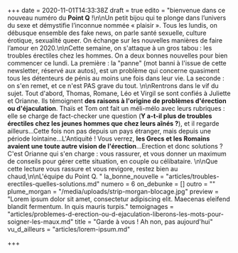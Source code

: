 +++
date = 2020-11-01T14:33:38Z
draft = true
edito = "bienvenue dans ce nouveau numéro du **Point Q** !\n\nUn petit bijou qui te plonge dans l’univers du sexe et démystifie l’inconnue nommée « plaisir ». Tous les lundis, on débusque ensemble des fake news, on parle santé sexuelle, culture érotique, sexualité queer. On échange sur les nouvelles manières de faire l’amour en 2020.\n\nCette semaine, on s'attaque à un gros tabou : les troubles érectiles chez les hommes. On a deux bonnes nouvelles pour bien commencer ce lundi. La première : la \"panne\" (mot banni à l'issue de cette newsletter, réservé aux autos), est un problème qui concerne quasiment tous les détenteurs de pénis au moins une fois dans leur vie. La seconde : on s'en remet, et ce n'est PAS grave du tout. \n\nRentrons dans le vif du sujet. Tout d'abord, Thomas, Romane, Léo et Virgil se sont confiés à Juliette et Orianne. Ils témoignent **des raisons à l'origine de problèmes d'érection ou d'éjaculation**. Thaïs et Tom ont fait un méli-mélo avec leurs rubriques : elle se charge de  fact-checker une question (**Y a-t-il plus de troubles érectiles chez les jeunes hommes que chez leurs aînés ?**), et il regarde ailleurs...Cette fois non pas depuis un pays étranger, mais depuis une période lointaine...L'Antiquité ! Vous verrez, **les Grecs et les Romains avaient une toute autre vision de l'érection**...Erection et donc solutions ? C'est Orianne qui s'en charge : vous rassurer, et vous donner un maximum de conseils pour gérer cette situation, en couple ou célibataire. \n\nQue cette lecture vous rassure et vous revigore, restez bien au chaud,\n\nL'équipe du Point Q. "
la_bonne_nouvelle = "articles/troubles-erectiles-quelles-solutions.md"
numero = 6
on_debunke = []
outro = ""
plume_morgan = "/media/uploads/strip-morgan-blocage.jpg"
preview = "Lorem ipsum dolor sit amet, consectetur adipiscing elit. Maecenas eleifend blandit fermentum. In quis mauris turpis."
temoignages = "articles/problemes-d-erection-ou-d-ejaculation-liberons-les-mots-pour-soigner-les-maux.md"
title = "Garde à vous ! Ah non, pas aujourd'hui"
vu_d_ailleurs = "articles/lorem-ipsum.md"

+++
